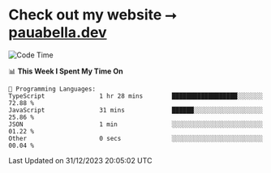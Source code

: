 # Check out my website ⭢ [pauabella.dev](https://pauabella.dev)

<!--START_SECTION:waka-->
![Code Time](http://img.shields.io/badge/Code%20Time-2%2C818%20hrs%2047%20mins-blue)

📊 **This Week I Spent My Time On** 

```text
💬 Programming Languages: 
TypeScript               1 hr 28 mins        ██████████████████░░░░░░░   72.88 % 
JavaScript               31 mins             ██████░░░░░░░░░░░░░░░░░░░   25.86 % 
JSON                     1 min               ░░░░░░░░░░░░░░░░░░░░░░░░░   01.22 % 
Other                    0 secs              ░░░░░░░░░░░░░░░░░░░░░░░░░   00.04 % 
```


 Last Updated on 31/12/2023 20:05:02 UTC
<!--END_SECTION:waka-->
